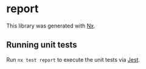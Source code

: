 # report

This library was generated with [Nx](https://nx.dev).

## Running unit tests

Run `nx test report` to execute the unit tests via [Jest](https://jestjs.io).
